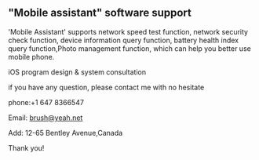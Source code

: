 ## "Mobile assistant" software support

'Mobile Assistant' supports network speed test function, network security check function, device information query function, battery health index query function,Photo management function, which can help you better use mobile phone.

iOS program design & system consultation

if you have any question, please contact me with no hesitate

phone:+1 647 8366547

Email: brush@yeah.net

Add: 12-65 Bentley Avenue,Canada 

Thank you!
